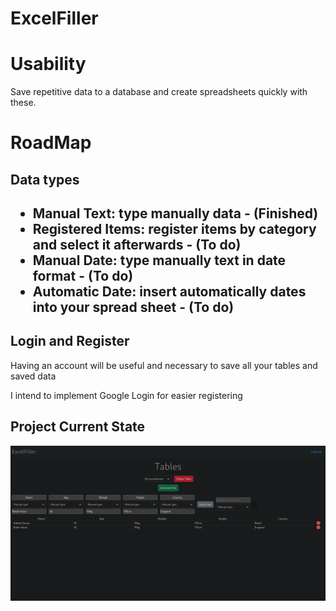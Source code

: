 # ExcelFiller
<h1>Usability</h1>
<p>Save repetitive data to a database and create spreadsheets quickly with these.</p>
<h1>RoadMap</h1>
<h2>Data types<h2>
  <ul>
    <li>Manual Text: type manually data - (Finished)</li>
    <li>Registered Items: register items by category and select it afterwards - (To do)</li>
    <li>Manual Date: type manually text in date format - (To do)</li>
    <li>Automatic Date: insert automatically dates into your spread sheet - (To do)</li>
  </ul>
<h2>Login and Register</h2>
  <p>Having an account will be useful and necessary to save all your tables and saved data</p>
  <p>I intend to implement Google Login for easier registering</p>

<h2>Project Current State</h2>
<img src="sampleProject.png"></img>
